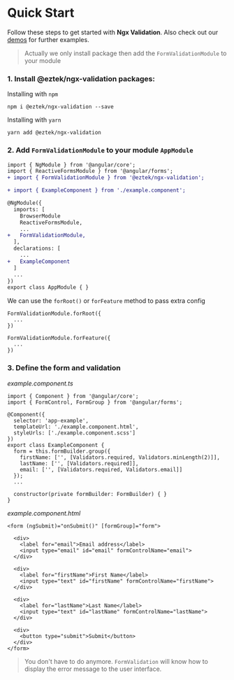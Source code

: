 # Quick Start

Follow these steps to get started with **Ngx Validation**. Also check out our [demos](https://formly.dev/examples) for further examples.

> Actually we only install package then add the `FormValidationModule` to your module

### 1. Install **@eztek/ngx-validation** packages:

Installing with `npm`

```
npm i @eztek/ngx-validation --save
```

Installing with `yarn`

```
yarn add @eztek/ngx-validation
```

### 2. Add `FormValidationModule` to your module `AppModule`

```patch
import { NgModule } from '@angular/core';
import { ReactiveFormsModule } from '@angular/forms';
+ import { FormValidationModule } from '@eztek/ngx-validation';

+ import { ExampleComponent } from './example.component';

@NgModule({
  imports: [
    BrowserModule
    ReactiveFormsModule,
    ...
+   FormValidationModule,
  ],
  declarations: [
    ...
+   ExampleComponent
  ]
  ...
})
export class AppModule { }
```

We can use the `forRoot()` or `forFeature` method to pass extra config

```
FormValidationModule.forRoot({
  ...
})
```
```
FormValidationModule.forFeature({
  ...
})
```

### 3. Define the form and validation

*example.component.ts*
```
import { Component } from '@angular/core';
import { FormControl, FormGroup } from '@angular/forms';

@Component({
  selector: 'app-example',
  templateUrl: './example.component.html',
  styleUrls: ['./example.component.scss']
})
export class ExampleComponent {
  form = this.formBuilder.group({
    firstName: ['', [Validators.required, Validators.minLength(2)]],
    lastName: ['', [Validators.required]],
    email: ['', [Validators.required, Validators.email]]
  });
  ...

  constructor(private formBuilder: FormBuilder) { }
}
```

*example.component.html*
```
<form (ngSubmit)="onSubmit()" [formGroup]="form">

  <div>
    <label for="email">Email address</label>
    <input type="email" id="email" formControlName="email">
  </div>

  <div>
    <label for="firstName">First Name</label>
    <input type="text" id="firstName" formControlName="firstName">
  </div>

  <div>
    <label for="lastName">Last Name</label>
    <input type="text" id="lastName" formControlName="lastName">
  </div>

  <div>
    <button type="submit">Submit</button>
  </div>
</form>
```
> You don't have to do anymore. `FormValidation` will know how to display the error message to the user interface.
